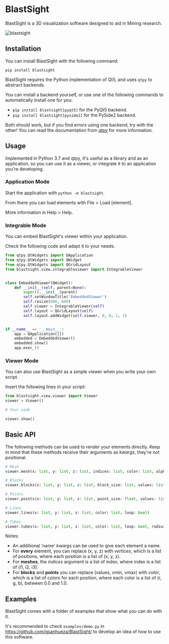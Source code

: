 # BlastSight

BlastSight is a 3D visualization software designed to aid in Mining research.

![blastsight](https://users.dcc.uchile.cl/~gsanhuez/blastsight_app.png)

## Installation

You can install BlastSight with the following command:

`pip install blastsight`

BlastSight requires the Python implementation of Qt5, and uses
`qtpy` to abstract backends.

You can install a backend yourself, or use one of the following commands
to automatically install one for you:

- `pip install blastsight[pyqt5]` for the PyQt5 backend.
- `pip install blastsight[pyside2]` for the PySide2 backend.

Both should work, but if you find errors using one backend, try with the other!
You can read the documentation from [qtpy](https://github.com/spyder-ide/qtpy)
for more information.

## Usage

Implemented in Python 3.7 and qtpy, it's useful as a library and as an application,
so you can use it as a viewer, or integrate it to an application you're developing.

### Application Mode

Start the application with `python -m blastsight`.

From there you can load elements with File > Load [element].

More information in Help > Help.

### Integrable Mode

You can embed BlastSight's viewer within your application.

Check the following code and adapt it to your needs.

```python
from qtpy.QtWidgets import QApplication
from qtpy.QtWidgets import QWidget
from qtpy.QtWidgets import QGridLayout
from blastsight.view.integrableviewer import IntegrableViewer


class EmbeddedViewer(QWidget):
    def __init__(self, parent=None):
        super().__init__(parent)
        self.setWindowTitle('EmbeddedViewer')
        self.resize(800, 600)
        self.viewer = IntegrableViewer(self)
        self.layout = QGridLayout(self)
        self.layout.addWidget(self.viewer, 0, 0, 1, 1)


if __name__ == '__main__':
    app = QApplication([])
    embedded = EmbeddedViewer()
    embedded.show()
    app.exec_()
```

### Viewer Mode

You can also use BlastSight as a simple viewer when you write your own script.

Insert the following lines in your script:

```python
from blastsight.view.viewer import Viewer
viewer = Viewer()

# Your code

viewer.show()
```

## Basic API

The following methods can be used to render your elements directly.
Keep in mind that these methods receive their arguments as *kwargs*, they're not positional.

```python
# Mesh
viewer.mesh(x: list, y: list, z: list, indices: list, color: list, alpha: float, wireframe: bool, highlight: bool)

# Blocks
viewer.blocks(x: list, y: list, z: list, block_size: list, values: list, vmin: float, vmax: float, colormap: str)

# Points
viewer.points(x: list, y: list, z: list, point_size: float, values: list, vmin: float, vmax: float, colormap: str)

# Lines
viewer.lines(x: list, y: list, z: list, color: list, loop: bool)

# Tubes
viewer.tubes(x: list, y: list, z: list, color: list, loop: bool, radius: float, resolution: int)
```

Notes:

* An additional 'name' *kwargs* can be used to give each element a name.
* For **every** element, you can replace (x, y, z) with *vertices*, which is a list
of positions, where each position is a list of (x, y, z).
* For **meshes**, the *indices* argument is a list of index, where index is a list of
(i1, i2, i3).
* For **blocks** and **points** you can replace (values, vmin, vmax) with *color*,
which is a list of colors for each position, where each color is a list of (r, g, b),
between 0.0 and 1.0.

## Examples

BlastSight comes with a folder of examples that show what you can do with it.

It's recommended to check `examples/demo.py` in https://github.com/gsanhueza/BlastSight/
to develop an idea of how to use this software.
